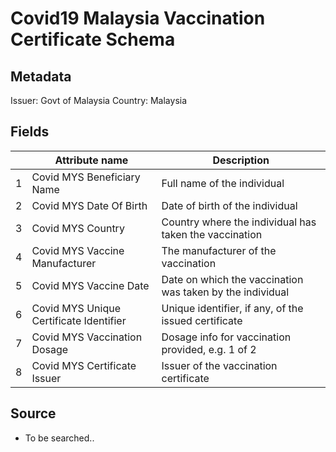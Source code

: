 # Covid19 Malaysia Vaccination Certificate Schema

## Metadata
Issuer: Govt of Malaysia
Country: Malaysia


## Fields

|   | Attribute name                         | Description                                                      |
|---|----------------------------------------|------------------------------------------------------------------|
| 1 | Covid MYS Beneficiary Name              | Full name of the individual                                      |
| 2 | Covid MYS Date Of Birth                 | Date of birth of the individual                                  |
| 3 | Covid MYS Country                 | Country where the individual has taken the vaccination |
| 4 | Covid MYS Vaccine Manufacturer          | The manufacturer of the vaccination                              |
| 5 | Covid MYS Vaccine Date                  | Date on which the vaccination was taken by the individual        |
| 6 | Covid MYS Unique Certificate Identifier | Unique identifier, if any, of the	issued certificate             |
| 7 | Covid MYS Vaccination Dosage            | Dosage info for vaccination provided, e.g. 1 of 2                   |
| 8 | Covid MYS Certificate Issuer            | Issuer of the vaccination certificate                            |


## Source

* To be searched..